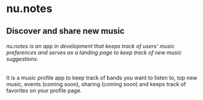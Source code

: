 # nu.notes
## Discover and share new music

###### nu.notes is an app in development that keeps track of users' music preferences and serves as a landing page to keep track of new music suggestions.

It is a music profile app to keep track of bands you want to listen to, top new music, events (coming soon), sharing (coming soon) and keeps track of favorites on your profile page.

